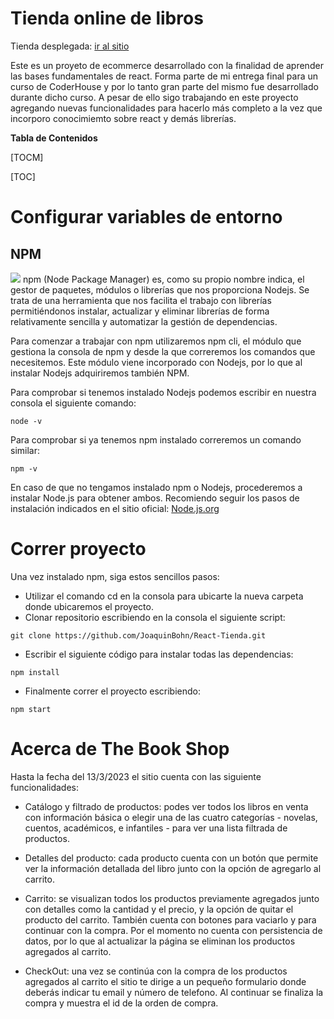 # Tienda online de libros

Tienda desplegada: [ir al sitio](https://react-tienda-tau.vercel.app/)

Este es un proyeto de ecommerce desarrollado con la finalidad de aprender las bases fundamentales de react.
Forma parte de mi entrega final para un curso de CoderHouse y por lo tanto gran parte del mismo fue desarrollado durante dicho curso. A pesar de ello sigo trabajando en este proyecto agregando nuevas funcionalidades para hacerlo más completo a la vez que incorporo conocimiemto sobre react y demás librerías.

**Tabla de Contenidos**

[TOCM]

[TOC]

# Configurar variables de entorno

## NPM

![](https://res.cloudinary.com/drdgu83bp/image/upload/v1678719003/Assets/npm_logo_k9cjrx.png)
npm (Node Package Manager) es, como su propio nombre indica, el gestor de paquetes, módulos o librerías que nos proporciona Nodejs. Se trata de una herramienta que nos facilita el trabajo con librerías permitiéndonos instalar, actualizar y eliminar librerías de forma relativamente sencilla y automatizar la gestión de dependencias.

Para comenzar a trabajar con npm utilizaremos npm cli, el módulo que gestiona la consola de npm y desde la que correremos los comandos que necesitemos. Este módulo viene incorporado con Nodejs, por lo que al instalar Nodejs adquiriremos también NPM.

Para comprobar si tenemos instalado Nodejs podemos escribir en nuestra consola el siguiente comando:

```
node -v
```

Para comprobar si ya tenemos npm instalado correremos un comando similar:

```
npm -v
```

En caso de que no tengamos instalado npm o Nodejs, procederemos a instalar Node.js para obtener ambos.
Recomiendo seguir los pasos de instalación indicados en el sitio oficial:
[Node.js.org](https://nodejs.org/en/download/package-manager/#windows-1)

# Correr proyecto

Una vez instalado npm, siga estos sencillos pasos:

- Utilizar el comando cd en la consola para ubicarte la nueva carpeta donde ubicaremos el proyecto.
- Clonar repositorio escribiendo en la consola el siguiente script:

```
git clone https://github.com/JoaquinBohn/React-Tienda.git
```

- Escribir el siguiente código para instalar todas las dependencias:

```
npm install
```

- Finalmente correr el proyecto escribiendo:

```
npm start
```

# Acerca de The Book Shop

Hasta la fecha del 13/3/2023 el sitio cuenta con las siguiente funcionalidades:

- Catálogo y filtrado de productos: podes ver todos los libros en venta con información básica o elegir una de las cuatro categorías - novelas, cuentos, académicos, e infantiles - para ver una lista filtrada de productos.
- Detalles del producto: cada producto cuenta con un botón que permite ver la información detallada del libro junto con la opción de agregarlo al carrito.

- Carrito: se visualizan todos los productos previamente agregados junto con detalles como la cantidad y el precio, y la opción de quitar el producto del carrito. También cuenta con botones para vaciarlo y para continuar con la compra. Por el momento no cuenta con persistencia de datos, por lo que al actualizar la página se eliminan los productos agregados al carrito.

- CheckOut: una vez se continúa con la compra de los productos agregados al carrito el sitio te dirige a un pequeño formulario donde deberás indicar tu email y número de telefono. Al continuar se finaliza la compra y muestra el id de la orden de compra.
